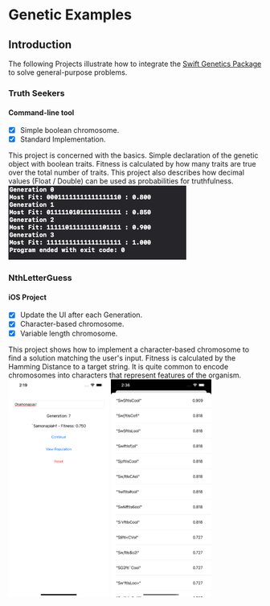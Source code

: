 #  Genetic Examples

## Introduction
The following Projects illustrate how to integrate the [Swift Genetics Package](https://github.com/rloniello/Genetics) to solve general-purpose problems. 

### Truth Seekers
#### Command-line tool
- [x] Simple boolean chromosome. 
- [x] Standard Implementation.

This project is concerned with the basics. Simple declaration of the genetic object with boolean traits.
Fitness is calculated by how many traits are true over the total number of traits.
This project also describes how decimal values (Float / Double) can be used as probabilities for truthfulness.
![Screenshot of Truth Seekers](Documentation/TruthSeekers.png)

### NthLetterGuess
#### iOS Project
- [x] Update the UI after each Generation.
- [x] Character-based chromosome.
- [x] Variable length chromosome.

This project shows how to implement a character-based chromosome to find a solution matching the user's input.
Fitness is calculated by the Hamming Distance to a target string. 
It is quite common to encode chromosomes into characters that represent features of the organism. 
<img src="/Documentation/NthLetterGuess.png" width="200">
<img src="/Documentation/SwiftIsCool.png" width="200">
